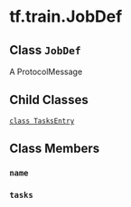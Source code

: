 <div itemscope itemtype="http://developers.google.com/ReferenceObject">
<meta itemprop="name" content="tf.train.JobDef" />
<meta itemprop="path" content="Stable" />
<meta itemprop="property" content="TasksEntry"/>
<meta itemprop="property" content="name"/>
<meta itemprop="property" content="tasks"/>
</div>

# tf.train.JobDef

## Class `JobDef`



A ProtocolMessage

## Child Classes
[`class TasksEntry`](../../tf/train/JobDef/TasksEntry.md)

## Class Members

<h3 id="name"><code>name</code></h3>

<h3 id="tasks"><code>tasks</code></h3>

